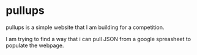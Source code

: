 # pullups

pullups is a simple website that I am building for a competition.

I am trying to find a way that i can pull JSON from a google spreasheet to populate the webpage.
